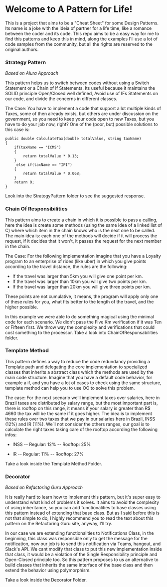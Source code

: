 # Welcome to A Pattern for Life!
This is a project that aims to be a "Cheat Sheet" for some Design Patterns. Its name is a joke with the ideia of partner for a life time, like a romance between the coder and its code. This repo aims to be a easy way for me to find this patterns and keep this in mind, along the examples I'll use a lot of code samples from the community, but all the rights are reserved to the original authors.


### Strategy Pattern
*Based on Alura Approach*

This pattern helps us to switch between codes without using a Switch Statement or a Chain of If Statements. Its useful because it maintains the SOLID principle Open/Closed well defined, Avoid use of IFs Statements on our code, and divide the concerns in different classes.

The Case: You have to implement a code that support a lot multiple kinds of Taxes, some of then already exists, but others are under discussion on the government, so you need to keep your code open to new Taxes, but you have to do your job now, right? One of the (poor, but) possible solutions to this case is:

    public double CalculateTax(double totalValue, string taxName)
    {  
	    if(taxName == "ICMS")
	    {
		    return totalValue * 0.13;
	    }
		 else if(taxName == "IPI")
	    {
		    return totalValue * 0.068;
	    }
	    return 0;
	}
	     
Look into the StrategyPattern folder to see the suggested response.

### Chain Of Responsibilities
This pattern aims to create a chain in which it is possible to pass a calling, here the idea is create some methods (using the same idea of a linked list of C) where which item in the chain knows who is the next one to be called. The main idea is: each one of the methods will decide if it will process the request, if it decides that it won't, it passes the request for the next member in the chain.

The Case: For the following implementation imagine that you have a Loyalty program to an enterprise of rides (like uber) in which you give points according to the travel distance, the rules are the following:
- If the travel was larger than 5km you will give one point per km.
- If the travel was larger than 10km you will give two points per km.
- If the travel was larger than 20km you will give three points per km.

These points are not cumulative, it means, the program will apply only one of these rules for you, what fits better to the length of the travel, and the higher possible.

In this example we were able to do something magical using the minimal code for each scenario. We didn't pass the Five Km verification if it was Ten or Fifteen first. We throw way the complexity and verifications that could cost something to the processor. Take a look into ChainOfResponsabilities folder.


### Template Method
This pattern defines a way to reduce the code redundancy providing a Template path and delegating the core implementation to specialized classes that inherits a abstract class which the methods are used by the main code structure. Imagine that you have a default code behavior, for example a if, and you have a lot of cases to  check using the same structure, template method can help you to use OO to solve this problem.

The case: For the next scenario we’ll implement taxes over salaries, here in Brazil taxes are distributed by salary range, but the most important part is, there is rooftop on this range, it means if your salary is greater than R$ 4660 the tax will be the same if it goes higher. The idea is to implement these rules over two taxes that we pay in our salaries here in Brazil, INSS (12%) and IR (11%). We’ll not consider the others ranges, our goal is to calculate the right taxes taking care of the rooftop according the following infos:

 - INSS
 -- Regular: 12%
 -- Rooftop: 25%

- IR
-- Regular: 11%
-- Rooftop: 27%

Take a look inside the Template Method Folder.

### Decorator
*Based on Refactoring Guru Approach*

It is really hard to learn how to implement this pattern, but it's super easy to understand what kind of problems it solves. It aims to avoid the complexity of using inheritance, so you can add functionalities to base classes using this pattern instead of extending that base class. But as I said before this is not that simple to do, I highly recommend you to read the text about this pattern on the Refactoring Guru site, anyway, I'll try. 

In our case we are extending functionalities to Notifications Class, in the beginning, this class was responsible only to get the message for the notification, now our job is to send this notification via Teams, hangout, and Slack's API. We cant modify that class to put this new implementation inside that class, it would be a violation of the Single Responsibility principle and Open-Closed principle too. So this pattern proposes to us an alternative to build classes that inherits the same interface of the base class and then extend the behavior using polymorphism.

Take a look inside the Decorator Folder.